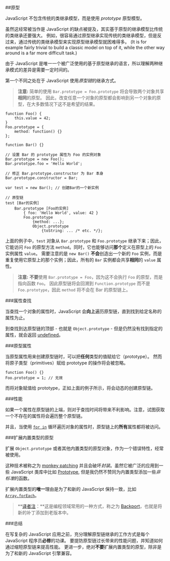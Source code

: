 ﻿##原型

JavaScript 不包含传统的类继承模型，而是使用 *prototype* 原型模型。

虽然这经常被当作是 JavaScript 的缺点被提及，其实基于原型的继承模型比传统的类继承还要强大。
例如，很容易通过原型继承实现传统的类继承模型，但是反过来，通过传统的类继承模型来实现原型继承模型就困难得多。
(It is for example fairly trivial to build a classic model on top of it, while the
other way around is a far more difficult task.)

由于 JavaScript 是唯一一个被广泛使用的基于原型继承的语言，所以理解两种继承模式的差异是需要一定时间的。

第一个不同之处在于 JavaScript 使用*原型链*的继承方式。

> **注意:** 简单的使用 `Bar.prototype = Foo.prototype` 将会导致两个对象共享**相同**的原型。
> 因此，改变任意一个对象的原型都会影响到另一个对象的原型，在大多数情况下这不是希望的结果。

    function Foo() {
        this.value = 42;
    }
    Foo.prototype = {
        method: function() {}
    };

    function Bar() {}

    // 设置 Bar 的 prototype 属性为 Foo 的实例对象
    Bar.prototype = new Foo();
    Bar.prototype.foo = 'Hello World';

    // 修正 Bar.prototype.constructor 为 Bar 本身
    Bar.prototype.constructor = Bar;

    var test = new Bar(); // 创建Bar的一个新实例

    // 原型链
    test [Bar的实例]
        Bar.prototype [Foo的实例] 
            { foo: 'Hello World', value: 42 }
            Foo.prototype
                {method: ...};
                Object.prototype
                    {toString: ... /* etc. */};

上面的例子中，`test` 对象从 `Bar.prototype` 和 `Foo.prototype` 继承下来；因此，
它能访问 `Foo` 的原型方法 `method`。同时，它也能够访问**那个**定义在原型上的 `Foo` 实例属性 `value`。
需要注意的是 `new Bar()` **不会**创造出一个新的 `Foo` 实例，而是
重复使用它原型上的那个实例；因此，所有的 `Bar` 实例都会共享**相同**的 `value` 属性。

> **注意:** **不要**使用 `Bar.prototype = Foo`，因为这不会执行 `Foo` 的原型，而是指向函数 `Foo`。
> 因此原型链将会回溯到 `Function.prototype` 而不是 `Foo.prototype`，因此 `method` 将不会在 Bar 的原型链上。

###属性查找

当查找一个对象的属性时，JavaScript 会**向上**遍历原型链，直到找到给定名称的属性为止。

到查找到达原型链的顶部 - 也就是 `Object.prototype` - 但是仍然没有找到指定的属性，就会返回 [undefined](#core.undefined)。

###原型属性

当原型属性用来创建原型链时，可以把**任何**类型的值赋给它（prototype）。
然而将原子类型（primitives）赋给 prototype 的操作将会被忽略。

    function Foo() {}
    Foo.prototype = 1; // 无效

而将对象赋值给 prototype，正如上面的例子所示，将会动态的创建原型链。

###性能

如果一个属性在原型链的上端，则对于查找时间将带来不利影响。注意，试图获取一个不存在的属性将会遍历整个原型链。

并且，当使用 [`for in`](#object.forinloop) 循环遍历对象的属性时，原型链上的**所有**属性都将被访问。

###扩展内置类型的原型

扩展 `Object.prototype` 或者其他内置类型的原型对象，作为一个错误特性，经常被使用。

这种技术被称之为 [monkey patching][1] 并且会破坏*封装*。虽然它被广泛的应用到一些 JavaScript 类库中比如 [Prototype][2],
但是我仍然不赞同为内置类型添加一些*非标准*的函数。

扩展内置类型的**唯一**理由是为了和新的 JavaScript 保持一致，比如 [`Array.forEach`][3]。

> **[译者注][30]：**这是编程领域常用的一种方式，称之为 [Backport][5]，也就是将新的补丁添加到老版本中。

###总结

在写复杂的 JavaScript 应用之前，充分理解原型链继承的工作方式是每个 JavaScript 程序员**必修**的功课。
要提防原型链过长带来的性能问题，并知道如何通过缩短原型链来提高性能。
更进一步，绝对**不要**扩展内置类型的原型，除非是为了和新的 JavaScript 引擎兼容。


[1]: http://en.wikipedia.org/wiki/Monkey_patch
[2]: http://prototypejs.org/
[3]: https://developer.mozilla.org/en/JavaScript/Reference/Global_Objects/Array/forEach
[5]: http://en.wikipedia.org/wiki/Backport 
[30]: http://cnblogs.com/sanshi/
